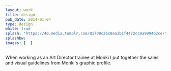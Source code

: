 ```yaml
---
layout: work
title: design
pub_date: 2014-01-04
type: design
white: true
splash: "https://40.media.tumblr.com/81700c36c8ea1b1f4472cc8a999462ce/tumblr_o1vo9pByat1s771xno1_1280.jpg"
splashbw: 
images: [  ]
---
```

When working as an Art Director trainee at Monki I put together the sales and visual guidelines from Monki's graphic profile.
